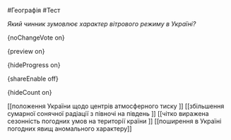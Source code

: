 #Географія #Тест

*Який чинник зумовлює характер вітрового режиму в Україні?*

{noChangeVote on}

{preview on}

{hideProgress on}

{shareEnable off}

{hideCount on}

[[положення України щодо центрів атмосферного тиску ]]
[[збільшення сумарної сонячної радіації з півночі на південь ]]
[[чітко виражена сезонність погодних умов на території країни ]]
[[поширення в Україні погодних явищ аномального характеру]]
